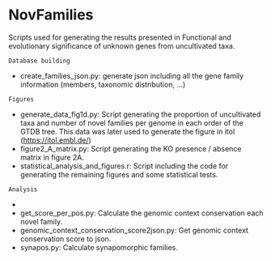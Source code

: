 # NovFamilies
Scripts used for generating the results presented in Functional and evolutionary significance of unknown genes from uncultivated taxa.

``Database building``

- create_families_json.py: generate json including all the gene family information (members, taxonomic distribution, ...)

``Figures``

- generate_data_fig1d.py: Script generating the proportion of uncultivated taxa and number of novel families per genome in each order of the GTDB tree. This data was later used to generate the figure in itol (https://itol.embl.de/) 
- figure2_A_matrix.py: Script generating the KO presence / absence matrix in figure 2A.
- statistical_analysis_and_figures.r: Script including the code for generating the remaining figures and some statistical tests. 

``Analysis``

- 
- get_score_per_pos.py: Calculate the genomic context conservation each novel family.
- genomic_context_conservation_score2json.py: Get genomic context conservation score to json. 
- synapos.py: Calculate synapomorphic families. 
